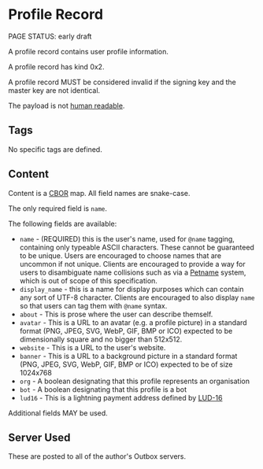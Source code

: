 # Profile Record

<status>PAGE STATUS: early draft</status>

A profile record contains user profile information.

A profile record has kind 0x2.

A profile record MUST be considered invalid if the signing key and the
master key are not identical.

The payload is not [human readable](human_readable_content.md).

## Tags

No specific tags are defined.

## Content

Content is a [CBOR](https://www.rfc-editor.org/rfc/rfc8949.html) map.
All field names are snake-case.

The only required field is `name`.

The following fields are available:

* `name` - (REQUIRED) this is the user's name, used for `@name` tagging,
  containing only typeable ASCII characters. These cannot be guaranteed
  to be unique. Users are encouraged to choose names that are uncommon
  if not unique. Clients are encouraged to provide a way for users to
  disambiguate name collisions such as via a
  [Petname](https://en.wikipedia.org/wiki/Petname) system,
  which is out of scope of this specification.
* `display_name` - this is a name for display purposes which can contain
  any sort of UTF-8 character. Clients are encouraged to also display
  `name` so that users can tag them with `@name` syntax.
* `about` - This is prose where the user can describe themself.
* `avatar` - This is a URL to an avatar (e.g. a profile picture) in a
  standard format (PNG, JPEG, SVG, WebP, GIF, BMP or ICO) expected to be
  dimensionally square and no bigger than 512x512.
* `website` - This is a URL to the user's website.
* `banner` - This is a URL to a background picture in a standard format
  (PNG, JPEG, SVG, WebP, GIF, BMP or ICO) expected to be of size 1024x768
* `org` - A boolean designating that this profile represents an organisation
* `bot` - A boolean designating that this profile is a bot
* `lud16` - This is a lightning payment address
  defined by [LUD-16](https://github.com/lnurl/luds/blob/luds/16.md)

Additional fields MAY be used.

## Server Used

These are posted to all of the author's Outbox servers.
